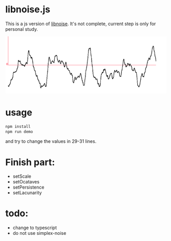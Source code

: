 # libnoise.js
This is a js version of [libnoise](http://libnoise.sourceforge.net/glossary/index.html#solidnoise).
It's not complete, current step is only for personal study.

![](./assets/octaves5.png)


# usage
```
npm install
npm run demo
```
and try to change the values in 29-31 lines.

# Finish part:
- setScale
- setOcataves
- setPersistence
- setLacunarity

# todo:
- change to typescript
- do not use simplex-noise
